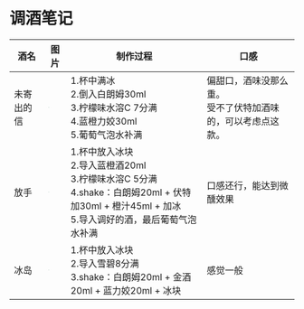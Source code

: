 # 调酒笔记

| 酒名       | 图片                                                         | 制作过程                                                     | 口感                                                         |
| ---------- | ------------------------------------------------------------ | ------------------------------------------------------------ | ------------------------------------------------------------ |
| 未寄出的信 | <img src="D:\Github\MyKnowledgeRepository\img\tiaojiu\未寄出的信.jpg" style="zoom: 4%;" /><img src="D:\Github\MyKnowledgeRepository\img\tiaojiu\未寄出的信2.jpg" style="zoom:4%;" /> | 1.杯中满冰<br />2.倒入白朗姆30ml<br />3.柠檬味水溶C 7分满<br />4.蓝橙力姣30ml<br />5.葡萄气泡水补满 | 偏甜口，酒味没那么重。<br />受不了伏特加酒味的，可以考虑点这款。 |
| 放手       | <img src="D:\Github\MyKnowledgeRepository\img\tiaojiu\放手1.jpg" style="zoom:3%;" /><img src="D:\Github\MyKnowledgeRepository\img\tiaojiu\放手2.jpg" style="zoom:3%;" /> | 1.杯中放入冰块<br />2.导入蓝橙酒20ml<br />3.柠檬味水溶C 5分满<br />4.shake：白朗姆20ml + 伏特加30ml + 橙汁45ml + 加冰<br />5.导入调好的酒，最后葡萄气泡水补满 | 口感还行，能达到微醺效果                                     |
| 冰岛       | <img src="D:\Github\MyKnowledgeRepository\img\tiaojiu\冰岛.jpg" style="zoom:3%;" /> | 1.杯中放入冰块<br />2.导入雪碧8分满<br />3.shake：白朗姆20ml + 金酒20ml + 蓝力姣20ml + 冰块 | 感觉一般                                                     |

